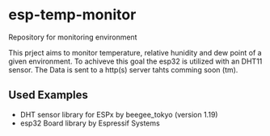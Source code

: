 # esp-temp-monitor
Repository for monitoring environment

This prject aims to monitor temperature, relative hunidity and dew point of a given environment. To achiveve this goal the esp32 is utilized with an DHT11 sensor. The Data is sent to a http(s) server tahts comming soon (tm).

## Used Examples
- DHT sensor library for ESPx by beegee\_tokyo (version 1.19)
- esp32 Board library by Espressif Systems
